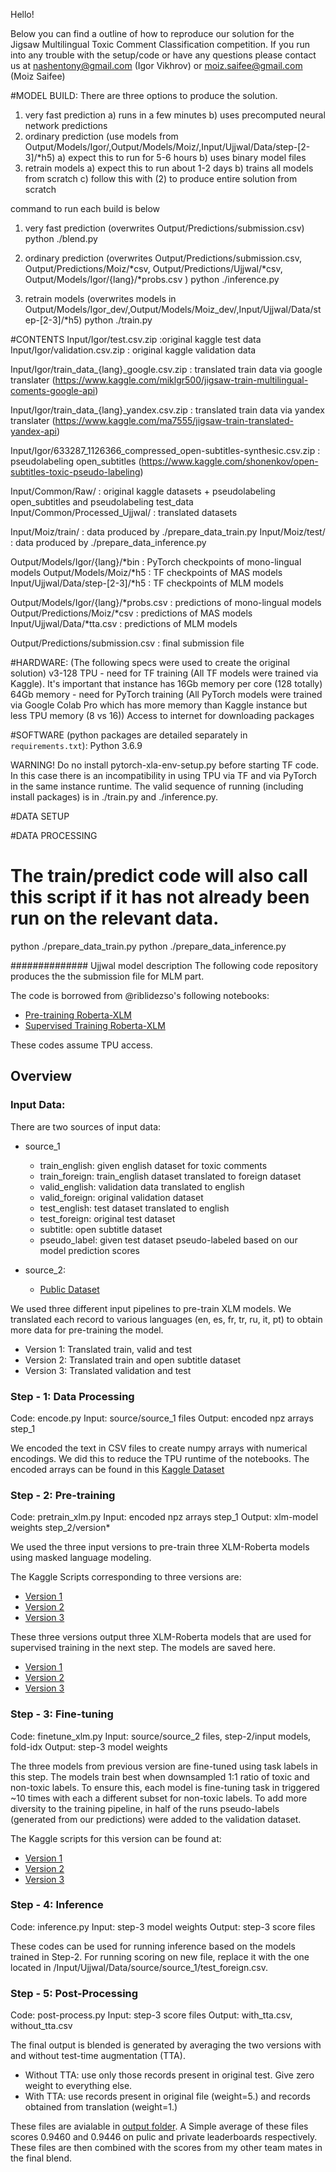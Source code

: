 Hello!

Below you can find a outline of how to reproduce our solution for the Jigsaw Multilingual Toxic Comment Classification competition.
If you run into any trouble with the setup/code or have any questions please contact us at nashentony@gmail.com (Igor Vikhrov) or moiz.saifee@gmail.com (Moiz Saifee)


#MODEL BUILD: There are three options to produce the solution.
1) very fast prediction
    a) runs in a few minutes
    b) uses precomputed neural network predictions
2) ordinary prediction (use models from Output/Models/Igor/,Output/Models/Moiz/,Input/Ujjwal/Data/step-[2-3]/*h5)
    a) expect this to run for 5-6 hours
    b) uses binary model files
3) retrain models
    a) expect this to run about 1-2 days
    b) trains all models from scratch
    c) follow this with (2) to produce entire solution from scratch

command to run each build is below
1) very fast prediction (overwrites Output/Predictions/submission.csv)
python ./blend.py

2) ordinary prediction (overwrites Output/Predictions/submission.csv, Output/Predictions/Moiz/*csv, Output/Predictions/Ujjwal/*csv, Output/Models/Igor/{lang}/*probs.csv )
python ./inference.py

3) retrain models (overwrites models in Output/Models/Igor_dev/,Output/Models/Moiz_dev/,Input/Ujjwal/Data/step-[2-3]/*h5)
python ./train.py



#CONTENTS
Input/Igor/test.csv.zip       :original kaggle test data
Input/Igor/validation.csv.zip         : original kaggle validation data

Input/Igor/train_data_{lang}_google.csv.zip : translated train data via google translater (https://www.kaggle.com/miklgr500/jigsaw-train-multilingual-coments-google-api)

Input/Igor/train_data_{lang}_yandex.csv.zip : translated train data via yandex translater (https://www.kaggle.com/ma7555/jigsaw-train-translated-yandex-api)

Input/Igor/633287_1126366_compressed_open-subtitles-synthesic.csv.zip : pseudolabeling open_subtitles (https://www.kaggle.com/shonenkov/open-subtitles-toxic-pseudo-labeling)


Input/Common/Raw/ : original kaggle datasets + pseudolabeling open_subtitles and pseudolabeling test_data
Input/Common/Processed_Ujjwal/ : translated datasets


Input/Moiz/train/ : data produced by ./prepare_data_train.py
Input/Moiz/test/ : data produced by ./prepare_data_inference.py


Output/Models/Igor/{lang}/*bin : PyTorch checkpoints of mono-lingual models 
Output/Models/Moiz/*h5 : TF checkpoints of MAS models
Input/Ujjwal/Data/step-[2-3]/*h5 : TF checkpoints of MLM models

Output/Models/Igor/{lang}/*probs.csv : predictions of mono-lingual models
Output/Predictions/Moiz/*csv : predictions of MAS models 
Input/Ujjwal/Data/*tta.csv : predictions of MLM models 

Output/Predictions/submission.csv : final submission file



#HARDWARE: (The following specs were used to create the original solution)
v3-128 TPU - need for TF training (All TF models were trained via Kaggle). It's important that instance has 16Gb memory per core (128 totally)
64Gb memory - need for PyTorch training (All PyTorch models were trained via Google Colab Pro which has more memory than Kaggle instance but less TPU memory (8 vs 16))
Access to internet for downloading packages


#SOFTWARE (python packages are detailed separately in `requirements.txt`):
Python 3.6.9


WARNING! Do no install pytorch-xla-env-setup.py before starting TF code. In this case there is an incompatibility in using TPU via TF and via PyTorch in the same instance runtime. The valid sequence of running (including install packages) is in ./train.py and ./inference.py.


#DATA SETUP


#DATA PROCESSING
# The train/predict code will also call this script if it has not already been run on the relevant data.
python ./prepare_data_train.py
python ./prepare_data_inference.py






############## Ujjwal model description
The following code repository produces the the submission file for MLM part.

The code is borrowed from @riblidezso's following notebooks:

- [Pre-training Roberta-XLM](https://www.kaggle.com/riblidezso/finetune-xlm-roberta-on-jigsaw-test-data-with-mlm)
- [Supervised Training Roberta-XLM](https://www.kaggle.com/riblidezso/train-from-mlm-finetuned-xlm-roberta-large)

These codes assume TPU access.


## Overview

### Input Data:

There are two sources of input data:

- source_1
	- train_english: given english dataset for toxic comments
	- train_foreign: train_english dataset translated to foreign dataset
	- valid_english: validation data translated to english
	- valid_foreign: original validation dataset
	- test_english: test dataset translated to english
	- test_foreign: original test dataset
	- subtitle: open subtitle dataset 
	- pseudo_label: given test dataset pseudo-labeled based on our model prediction scores

- source_2:
	- [Public Dataset](https://www.kaggle.com/miklgr500/jigsaw-train-multilingual-coments-google-api)

We used three different input pipelines to pre-train XLM models. We translated each record to various languages (en, es, fr, tr, ru, it, pt) to obtain more data for pre-training the model.

- Version 1: Translated train, valid and test
- Version 2: Translated train and open subtitle dataset 
- Version 3: Translated validation and test

### Step - 1: Data Processing

Code: encode.py
Input: source/source_1 files
Output: encoded npz arrays step_1

We encoded the text in CSV files to create numpy arrays with numerical encodings. We did this to reduce the TPU runtime of the notebooks. The encoded arrays can be found in this [Kaggle Dataset](https://www.kaggle.com/brightertiger/jigsawencode)

### Step - 2: Pre-training

Code: pretrain_xlm.py
Input: encoded npz arrays step_1
Output: xlm-model weights step_2/version*

We used the three input versions to pre-train three XLM-Roberta models using masked language modeling. 

The Kaggle Scripts corresponding to three versions are:
- [Version 1](https://www.kaggle.com/brightertiger/finetune-xlm-roberta-on-jigsaw-test-data-with-mlm?scriptVersionId=35754034)
- [Version 2](https://www.kaggle.com/brightertiger/finetune-xlm-roberta-on-jigsaw-test-data-with-mlm?scriptVersionId=35762322)
- [Version 3](https://www.kaggle.com/brightertiger/finetune-xlm-roberta-on-jigsaw-test-data-with-mlm?scriptVersionId=35904862)

These three versions output three XLM-Roberta models that are used for supervised training in the next step. The models are saved here.

- [Version 1](https://www.kaggle.com/brightertiger/mlmv1)
- [Version 2](https://www.kaggle.com/brightertiger/mlmv2)
- [Version 3](https://www.kaggle.com/brightertiger/mlmv3)

### Step - 3: Fine-tuning

Code: finetune_xlm.py
Input: source/source_2 files, step-2/input models, fold-idx
Output: step-3 model weights

The three models from previous version are fine-tuned using task labels in this step. The models train best when downsampled 1:1 ratio of toxic and non-toxic labels. To ensure this, each model is fine-tuning task in triggered ~10 times with each a different subset for non-toxic labels. To add more diversity to the training pipeline, in half of the runs pseudo-labels (generated from our predictions) were added to the validation dataset. 

The Kaggle scripts for this version can be found at:

- [Version 1](https://www.kaggle.com/brightertiger/mlm-v1-code)
- [Version 2](https://www.kaggle.com/brightertiger/mlm-v2-code)
- [Version 3](https://www.kaggle.com/brightertiger/mlm-v3-code)

### Step - 4: Inference

Code: inference.py
Input: step-3 model weights
Output: step-3 score files

These codes can be used for running inference based on the models trained in Step-2. For running scoring on new file, replace it with the one located in /Input/Ujjwal/Data/source/source_1/test_foreign.csv.

### Step - 5: Post-Processing

Code: post-process.py
Input: step-3 score files
Output: with_tta.csv, without_tta.csv

The final output is blended is generated by averaging the two versions with and without test-time augmentation (TTA).

- Without TTA: use only those records present in original test. Give zero weight to everything else.
- With TTA: use records present in original file (weight=5.) and records obtained from translation (weight=1.)

These files are avialable in [output folder](Output/Predictions/Ujjwal). A Simple average of these files scores 0.9460 and 0.9446 on pulic and private leaderboards respectively. These files are then combined with the scores from my other team mates in the final blend.






